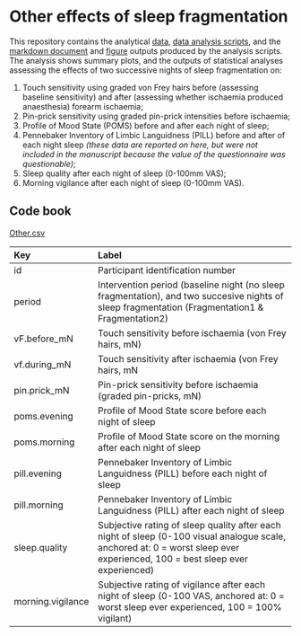 # Other effects of sleep fragmentation

This repository contains the analytical [data](./data/other.csv), [data analysis scripts](sleep-fragmentation-other.Rmd), and the [markdown document](sleep-fragmentation-other.md) and [figure](./figures/) outputs produced by the analysis scripts. The analysis shows summary plots, and the outputs of statistical analyses assessing the effects of two successive nights of sleep fragmentation on:  

1. Touch sensitivity using graded von Frey hairs before (assessing baseline sensitivity) and after (assessing whether ischaemia produced anaesthesia) forearm ischaemia;  
2. Pin-prick sensitivity using graded pin-prick intensities before ischaemia;  
3. Profile of Mood State (POMS) before and after each night of sleep;  
4. Pennebaker Inventory of Limbic Languidness (PILL) before and after of each night sleep _(these data are reported on here, but were not included in the manuscript because the value of the questionnaire was questionable)_;  
5. Sleep quality after each night of sleep (0-100mm VAS);  
6. Morning vigilance after each night of sleep (0-100mm VAS).

## Code book
[Other.csv](./data/Other.csv)  

|Key               |Label                                                                                                                                                                        |
|:-----------------|:----------------------------------------------------------------------------------------------------------------------------------------------------------------------------|
|id                |Participant identification number                                                                                                                                            |
|period            |Intervention period (baseline night (no sleep fragmentation), and two succesive nights of sleep fragmentation (Fragmentation1 & Fragmentation2)                              |
|vF.before_mN      |Touch sensitivity before ischaemia (von Frey hairs, mN)                                                                                                                      |
|vf.during_mN      |Touch sensitivity after ischaemia (von Frey hairs, mN                                                                                                                        |
|pin.prick_mN      |Pin-prick sensitivity before ischaemia (graded pin-pricks, mN)                                                                                                               |
|poms.evening      |Profile of Mood State score before each night of sleep                                                                                                                       |
|poms.morning      |Profile of Mood State score on the morning after each night of sleep                                                                                                         |
|pill.evening      |Pennebaker Inventory of Limbic Languidness (PILL) before each night of sleep                                                                                                 |
|pill.morning      |Pennebaker Inventory of Limbic Languidness (PILL) after each night of sleep                                                                                                  |
|sleep.quality     |Subjective rating of sleep quality after each night of sleep (0-100 visual analogue scale, anchored at: 0 = worst sleep ever experienced, 100 = best sleep ever experienced) |
|morning.vigilance |Subjective rating of vigilance after each night of sleep (0-100 VAS, anchored at: 0 = worst sleep ever experienced, 100 = 100% vigilant)                                     |
